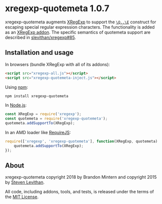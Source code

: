 xregexp-quotemeta 1.0.7
====================================

xregexp-quotemeta augments [XRegExp](http://xregexp.com/) to support the [`\Q..\E`](http://www.regular-expressions.info/characters.html#special) construct for escaping special regular expression characters.
The functionality is added as an [XRegExp addon](http://xregexp.com/plugins/).
The specific semantics of quotemeta support are described in [slevithan/xregexp#85](https://github.com/slevithan/xregexp/issues/85).

## Installation and usage

In browsers (bundle XRegExp with all of its addons):

```html
<script src="xregexp-all.js"></script>
<script src="xregexp-quotemeta-inject.js"></script>
```

Using [npm](https://www.npmjs.com/):

```bash
npm install xregexp-quotemeta
```

In [Node.js](http://nodejs.org/):

```js
const XRegExp = require('xregexp');
const quotemeta = require('xregexp-quotemeta');
quotemeta.addSupportTo(XRegExp);
```

In an AMD loader like [RequireJS](http://requirejs.org/):

```js
require(['xregexp', 'xregexp-quotemeta'], function(XRegExp, quotemeta) {
    quotemeta.addSupportTo(XRegExp);
});
```

## About

xregexp-quotemeta copyright 2018 by Brandon Mintern and copyright 2015 by [Steven Levithan](http://stevenlevithan.com/).

All code, including addons, tools, and tests, is released under the terms of the [MIT License](http://mit-license.org/).
